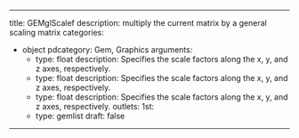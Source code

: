 
---
title: GEMglScalef
description: multiply the current matrix by a general scaling matrix
categories:
  - object
pdcategory: Gem, Graphics
arguments:
    - type: float
      description: Specifies the scale factors along the x, y, and z axes, respectively.
    - type: float
      description: Specifies the scale factors along the x, y, and z axes, respectively.
    - type: float
      description: Specifies the scale factors along the x, y, and z axes, respectively.
outlets:
  1st:
    - type: gemlist
draft: false
---

